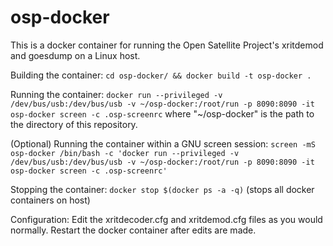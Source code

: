 # osp-docker
This is a docker container for running the Open Satellite Project's xritdemod and goesdump on a Linux host.

Building the container:
`cd osp-docker/ && docker build -t osp-docker .`

Running the container:
`docker run --privileged -v /dev/bus/usb:/dev/bus/usb -v ~/osp-docker:/root/run -p 8090:8090 -it osp-docker screen -c .osp-screenrc`
where "~/osp-docker" is the path to the directory of this repository.

(Optional) Running the container within a GNU screen session:
`screen -mS osp-docker /bin/bash -c 'docker run --privileged -v /dev/bus/usb:/dev/bus/usb -v ~/osp-docker:/root/run -p 8090:8090 -it osp-docker screen -c .osp-screenrc'`

Stopping the container:
`docker stop $(docker ps -a -q)` (stops all docker containers on host)

Configuration:
Edit the xritdecoder.cfg and xritdemod.cfg files as you would normally. Restart the docker container after edits are made.
